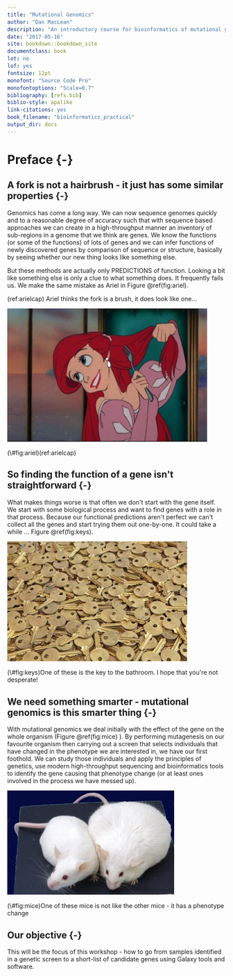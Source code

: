 ```yaml
---
title: "Mutational Genomics"
author: "Dan MacLean"
description: "An introductory course for bioinformatics of mutational genomics"
date: "2017-05-16"
site: bookdown::bookdown_site
documentclass: book
lot: no
lof: yes
fontsize: 12pt
monofont: "Source Code Pro"
monofontoptions: "Scale=0.7"
bibliography: [refs.bib]
biblio-style: apalike
link-citations: yes
book_filename: "bioinformatics_practical"
output_dir: docs
---
```


# Preface {-}

## A fork is not a hairbrush - it just has some similar properties {-}

Genomics has come a long way. We can now sequence genomes quickly and to a reasonable degree of accuracy such that with sequence based approaches we can create in a high-throughput manner an inventory of sub-regions in a genome that we think are genes. We know the functions (or some of the functions) of lots of genes and we can infer functions of newly discovered genes by comparison of sequence or structure, basically by seeing whether our new thing looks like something else.  

But these methods are actually only PREDICTIONS of function. Looking a bit like something else is only a clue to what something does. It frequently fails us. We make the same mistake as Ariel in Figure \@ref(fig:ariel).

(ref:arielcap) Ariel thinks the fork is a brush, it does look like one...

<div class="figure">
<img src="assets/ariel.jpg" alt="(ref:arielcap)" width="461" />
<p class="caption">(\#fig:ariel)(ref:arielcap)</p>
</div>

## So finding the function of a gene isn't straightforward {-}

What makes things worse is that often we don't start with the gene itself. We start with some biological process and want to find genes with a role in that process.  Because our functional predictions aren't perfect we can't collect all the genes and start trying them out one-by-one. It could take a while ... Figure \@ref(fig:keys).


<div class="figure">
<img src="assets/keys.jpg" alt="One of these is the key to the bathroom. I hope that you're not desperate!" width="415" />
<p class="caption">(\#fig:keys)One of these is the key to the bathroom. I hope that you're not desperate!</p>
</div>

## We need something smarter - mutational genomics is this smarter thing {-}

With mutational genomics we deal initially with the effect of the gene on the whole organism (Figure \@ref(fig:mice) ). By performing mutagenesis on our favourite organism then carrying out a screen that selects individuals that have changed in the phenotype we are interested in, we have our first foothold. We can study those individuals and apply the principles of genetics, use modern high-throughput sequencing and bioinformatics tools to identify the gene causing that phenotype change (or at least ones involved in the process we have messed up).

<div class="figure">
<img src="assets/obese-mouse.jpg" alt="One of these mice is not like the other mice - it has a phenotype change" width="385" />
<p class="caption">(\#fig:mice)One of these mice is not like the other mice - it has a phenotype change</p>
</div>

## Our objective {-}

This will be the focus of this workshop - how to go from samples identified in a genetic screen to a short-list of candidate genes using Galaxy tools and software. 
